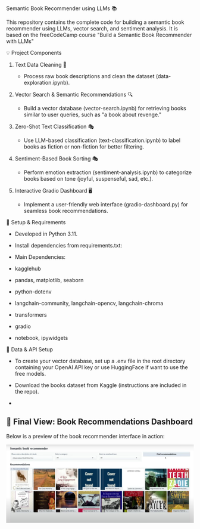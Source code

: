Semantic Book Recommender using LLMs 📚

This repository contains the complete code for building a semantic book recommender using LLMs, vector search, and sentiment analysis. It is based on the freeCodeCamp course "Build a Semantic Book Recommender with LLMs"

💡 Project Components
1. Text Data Cleaning 📄
   - Process raw book descriptions and clean the dataset (data-exploration.ipynb).

2. Vector Search & Semantic Recommendations 🔍
   - Build a vector database (vector-search.ipynb) for retrieving books similar to user queries, such as "a book about revenge."

3. Zero-Shot Text Classification 🎭
   - Use LLM-based classification (text-classification.ipynb) to label books as fiction or non-fiction for better filtering.

4. Sentiment-Based Book Sorting 🎭
   - Perform emotion extraction (sentiment-analysis.ipynb) to categorize books based on tone (joyful, suspenseful, sad, etc.).

5. Interactive Gradio Dashboard 🖥️
   - Implement a user-friendly web interface (gradio-dashboard.py) for seamless book recommendations.

🚀 Setup & Requirements
- Developed in Python 3.11.
- Install dependencies from requirements.txt:

- Main Dependencies:
- kagglehub
- pandas, matplotlib, seaborn
- python-dotenv
- langchain-community, langchain-opencv, langchain-chroma
- transformers
- gradio
- notebook, ipywidgets

📂 Data & API Setup
- To create your vector database, set up a .env file in the root directory containing your OpenAI API key or use HuggingFace if want to use the free models.
- Download the books dataset from Kaggle (instructions are included in the repo).

- 
## 📌 Final View: Book Recommendations Dashboard  
Below is a preview of the book recommender interface in action:  

![Dashboard Preview](dashboard_preview.png)
